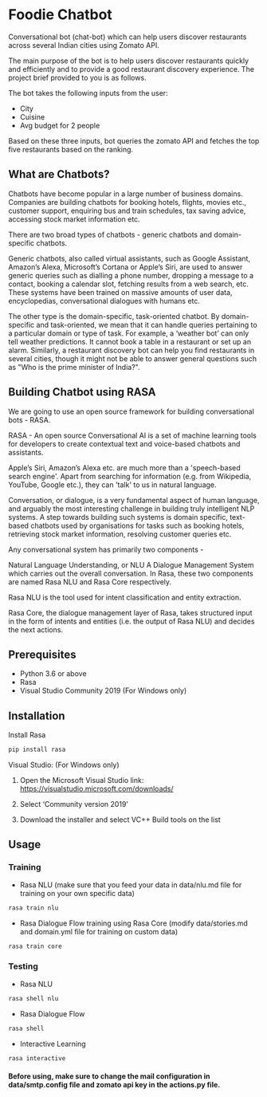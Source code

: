 # Foodie Chatbot

Conversational bot (chat-bot) which can help users discover restaurants across several Indian cities using Zomato API.

The main purpose of the bot is to help users discover restaurants quickly and efficiently and to provide a good restaurant discovery experience. The project brief provided to you is as follows.

The bot takes the following inputs from the user:
- City
- Cuisine
- Avg budget for 2 people

Based on these three inputs, bot queries the zomato API and fetches the top five restaurants based on the ranking.

## What are Chatbots?

Chatbots have become popular in a large number of business domains. Companies are building chatbots for booking hotels, flights, movies etc., customer support, enquiring bus and train schedules, tax saving advice, accessing stock market information etc.

There are two broad types of chatbots - generic chatbots and domain-specific chatbots.

Generic chatbots, also called virtual assistants, such as Google Assistant, Amazon’s Alexa, Microsoft’s Cortana or Apple’s Siri, are used to answer generic queries such as dialling a phone number, dropping a message to a contact, booking a calendar slot, fetching results from a web search, etc. These systems have been trained on massive amounts of user data, encyclopedias, conversational dialogues with humans etc.

The other type is the domain-specific, task-oriented chatbot. By domain-specific and task-oriented, we mean that it can handle queries pertaining to a particular domain or type of task. For example, a ‘weather bot’ can only tell weather predictions. It cannot book a table in a restaurant or set up an alarm. Similarly, a restaurant discovery bot can help you find restaurants in several cities, though it might not be able to answer general questions such as "Who is the prime minister of India?".

## Building Chatbot using RASA

We are going to use an open source framework for building conversational bots - RASA.

RASA - An open source Conversational AI is a set of machine learning tools for developers to create contextual text and voice-based chatbots and assistants.

Apple’s Siri, Amazon’s Alexa etc. are much more than a 'speech-based search engine'. Apart from searching for information (e.g. from Wikipedia, YouTube, Google etc.), they can 'talk' to us in natural language.

Conversation, or dialogue, is a very fundamental aspect of human language, and arguably the most interesting challenge in building truly intelligent NLP systems. A step towards building such systems is domain specific, text-based chatbots used by organisations for tasks such as booking hotels, retrieving stock market information, resolving customer queries etc.

Any conversational system has primarily two components -

Natural Language Understanding, or NLU
A Dialogue Management System which carries out the overall conversation.
In Rasa, these two components are named Rasa NLU and Rasa Core respectively.

Rasa NLU is the tool used for intent classification and entity extraction.

Rasa Core, the dialogue management layer of Rasa, takes structured input in the form of intents and entities (i.e. the output of Rasa NLU) and decides the next actions.

## Prerequisites

- Python 3.6 or above
- Rasa
- Visual Studio Community 2019 (For Windows only)

## Installation

Install Rasa 

``` bash
pip install rasa
```

Visual Studio: (For Windows only)

1. Open the Microsoft Visual Studio link: https://visualstudio.microsoft.com/downloads/

2. Select ‘Community version 2019’

3. Download the installer and select VC++ Build tools on the list

## Usage

### Training 

- Rasa NLU (make sure that you feed your data in data/nlu.md file for training on your own specific data)

``` bash
rasa train nlu
```

- Rasa Dialogue Flow training using Rasa Core (modify data/stories.md and domain.yml file for training on custom data)

``` bash
rasa train core
```

### Testing 

- Rasa NLU

``` bash
rasa shell nlu
```

- Rasa Dialogue Flow

``` bash
rasa shell
```

- Interactive Learning

``` bash
rasa interactive
```

#### Before using, make sure to change the mail configuration in data/smtp.config file and zomato api key in the actions.py file.
